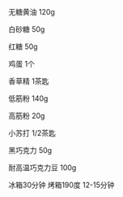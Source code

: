 无糖黄油 120g

白砂糖 50g

红糖 50g

鸡蛋 1个

香草精 1茶匙

低筋粉 140g

高筋粉 20g

小苏打 1/2茶匙

黑巧克力 50g

耐高温巧克力豆 100g


冰箱30分钟
烤箱190度 12-15分钟
